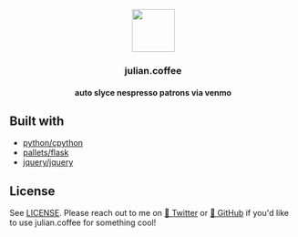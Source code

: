﻿<p align="center">
   <img src="coffee.png" width=75 height=75 />
   <h3 align="center">julian.coffee</h3>
   <h4 align="center">auto slyce nespresso patrons via venmo</h4>
</p>

## Built with

- [python/cpython](https://github.com/python/cpython)
- [pallets/flask](https://github.com/pallets/flask)
- [jquery/jquery](https://github.com/jquery/jquery)

## License

See [LICENSE](LICENSE). Please reach out to me on [🐤 Twitter](https://twitter.com/insanj) or [🚀 GitHub](https://github.com/insanj) if you'd like to use julian.coffee for something cool!

